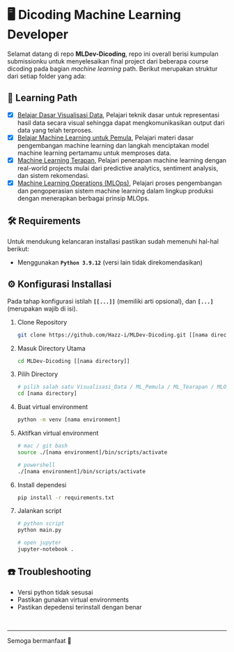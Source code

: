 # 🖥️ Dicoding Machine Learning Developer

Selamat datang di repo **MLDev-Dicoding**, repo ini overall berisi kumpulan submissionku untuk
menyelesaikan final project dari beberapa course dicoding pada bagian _machine learning_ path.
Berikut merupakan struktur dari setiap folder yang ada:

## 📃 Learning Path

- [x] [Belajar Dasar Visualisasi Data](https://www.dicoding.com/academies/177), Pelajari teknik
      dasar untuk representasi hasil data secara visual sehingga dapat mengkomunikasikan output dari
      data yang telah terproses.
- [x] [Belajar Machine Learning untuk Pemula](https://www.dicoding.com/academies/184), Pelajari
      materi dasar pengembangan machine learning dan langkah menciptakan model machine learning
      pertamamu untuk memproses data.
- [x] [Machine Learning Terapan](https://www.dicoding.com/academies/319), Pelajari penerapan machine
      learning dengan real-world projects mulai dari predictive analytics, sentiment analysis, dan
      sistem rekomendasi.
- [x] [Machine Learning Operations (MLOps)](https://www.dicoding.com/academies/443), Pelajari proses
      pengembangan dan pengoperasian sistem machine learning dalam lingkup produksi dengan
      menerapkan berbagai prinsip MLOps.

## 🛠️ Requirements

Untuk mendukung kelancaran installasi pastikan sudah memenuhi hal-hal berikut:

- Menggunakan **`Python 3.9.12`** (versi lain tidak direkomendasikan)

## ⚙️ Konfigurasi Installasi

Pada tahap konfigurasi istilah **`[[...]]`** (memiliki arti opsional), dan **`[...]`** (merupakan
wajib di isi).

1. Clone Repository

   ```bash
   git clone https://github.com/Hazz-i/MLDev-Dicoding.git [[nama directory]]
   ```

2. Masuk Directory Utama

   ```bash
   cd MLDev-Dicoding [[nama directory]]
   ```

3. Pilih Directory

   ```bash
   # pilih salah satu Visualisasi_Data / ML_Pemula / ML_Tearapan / MLOps
   cd [nama directory]
   ```

4. Buat virtual environment

   ```bash
   python -m venv [nama environment]
   ```

5. Aktifkan virtual environment

   ```bash
   # mac / git bash
   source ./[nama environment]/bin/scripts/activate

   # powershell
   ./[nama environment]/bin/scripts/activate
   ```

6. Install dependesi

   ```bash
   pip install -r requirements.txt
   ```

7. Jalankan script

   ```bash
   # python script
   python main.py

   # open jupyter
   jupyter-notebook .
   ```

## ☎️ Troubleshooting

- Versi python tidak sesusai
- Pastikan gunakan virtual environments
- Pastikan depedensi terinstall dengan benar

<br />

---

Semoga bermanfaat 💫
